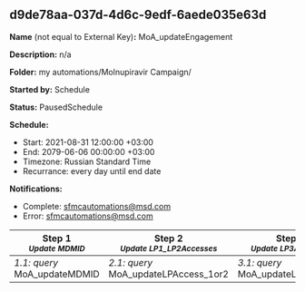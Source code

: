## d9de78aa-037d-4d6c-9edf-6aede035e63d

**Name** (not equal to External Key)**:** MoA_updateEngagement

**Description:** n/a

**Folder:** my automations/Molnupiravir Campaign/

**Started by:** Schedule

**Status:** PausedSchedule

**Schedule:**

* Start: 2021-08-31 12:00:00 +03:00
* End: 2079-06-06 00:00:00 +03:00
* Timezone: Russian Standard Time
* Recurrance: every day until end date

**Notifications:**

* Complete: sfmcautomations@msd.com
* Error: sfmcautomations@msd.com

| Step 1<br>_<small>Update MDMID</small>_ | Step 2<br>_<small>Update LP1_LP2Accesses</small>_ | Step 3<br>_<small>Update LP3Accesses</small>_ | Step 4<br>_<small>Update LP4Accesses</small>_ | Step 5<br>_<small>Update Email1Open</small>_ | Step 6<br>_<small>Update Email2Open</small>_ | Step 7<br>_<small>Update Email3Open</small>_ | Step 8<br>_<small>Update Email4Open</small>_ |
| --- | --- | --- | --- | --- | --- | --- | --- |
| _1.1: query_<br>MoA_updateMDMID | _2.1: query_<br>MoA_updateLPAccess_1or2 | _3.1: query_<br>MoA_updateLPAccess_3 | _4.1: query_<br>MoA_updateLPAccess_4 | _5.1: query_<br>MoA_updateEmail1Open | _6.1: query_<br>MoA_updateEmail2Open | _7.1: query_<br>MoA_updateEmail3Open | _8.1: query_<br>MoA_updateEmail4Open |
